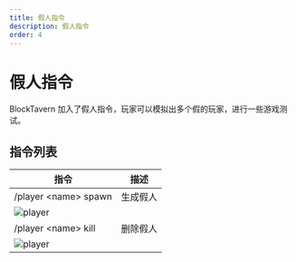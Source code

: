 ```yaml
---
title: 假人指令
description: 假人指令
order: 4
---
```



# 假人指令

BlockTavern 加入了假人指令，玩家可以模拟出多个假的玩家，进行一些游戏测试。

## 指令列表

| 指令 | 描述 |
| --- | --- |
| /player \<name\> spawn | 生成假人 |
| ![player](/assets/GameplayGuide/dummy-command/dummy-command01.png) |  |
| /player \<name\> kill | 删除假人 |
| ![player](/assets/GameplayGuide/dummy-command/dummy-command02.png) |  |


<Contributors />

<GitHistoryInformation />